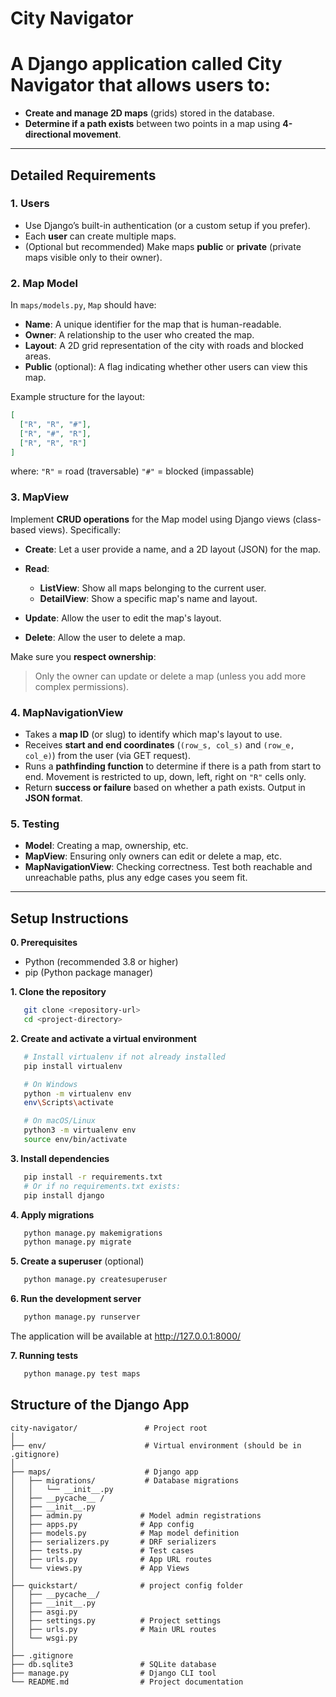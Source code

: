 # **City Navigator**

# A Django application called **City Navigator** that allows users to:

- **Create and manage 2D maps** (grids) stored in the database.
- **Determine if a path exists** between two points in a map using **4-directional movement**.

---

## **Detailed Requirements**

### 1. Users

- Use Django’s built-in authentication (or a custom setup if you prefer).
- Each **user** can create multiple maps.
- (Optional but recommended) Make maps **public** or **private** (private maps visible only to their owner).

### 2. Map Model

In `maps/models.py`, `Map` should have:

- **Name**: A unique identifier for the map that is human-readable.
- **Owner**: A relationship to the user who created the map.
- **Layout**: A 2D grid representation of the city with roads and blocked areas.
- **Public** (optional): A flag indicating whether other users can view this map.

Example structure for the layout:

```json
[
  ["R", "R", "#"],
  ["R", "#", "R"],
  ["R", "R", "R"]
]
```

where:
`"R"` = road (traversable)
`"#"` = blocked (impassable)

### 3. MapView

Implement **CRUD operations** for the Map model using Django views (class-based views). Specifically:

- **Create**: Let a user provide a name, and a 2D layout (JSON) for the map.
- **Read**:

  - **ListView**: Show all maps belonging to the current user.
  - **DetailView**: Show a specific map's name and layout.
- **Update**: Allow the user to edit the map's layout.
- **Delete**: Allow the user to delete a map.

Make sure you **respect ownership**:

> Only the owner can update or delete a map (unless you add more complex permissions).

### 4. MapNavigationView

- Takes a **map ID** (or slug) to identify which map's layout to use.
- Receives **start and end coordinates** (`(row_s, col_s)` and `(row_e, col_e)`) from the user (via GET request).
- Runs a **pathfinding function** to determine if there is a path from start to end. Movement is restricted to up, down, left, right on `"R"` cells only.
- Return **success or failure** based on whether a path exists. Output in **JSON format**.

### 5. Testing

- **Model**: Creating a map, ownership, etc.
- **MapView**: Ensuring only owners can edit or delete a map, etc.
- **MapNavigationView**: Checking correctness. Test both reachable and unreachable paths, plus any edge cases you seem fit.

---

## **Setup Instructions**

**0. Prerequisites**

- Python (recommended 3.8 or higher)
- pip (Python package manager)

**1. Clone the repository**

```bash
   git clone <repository-url>
   cd <project-directory>
```

**2. Create and activate a virtual environment**

```bash
   # Install virtualenv if not already installed
   pip install virtualenv

   # On Windows
   python -m virtualenv env
   env\Scripts\activate

   # On macOS/Linux
   python3 -m virtualenv env
   source env/bin/activate
```

**3. Install dependencies**

```bash
   pip install -r requirements.txt
   # Or if no requirements.txt exists:
   pip install django
```

**4. Apply migrations**

```bash
   python manage.py makemigrations
   python manage.py migrate
```

**5. Create a superuser** (optional)

```bash
   python manage.py createsuperuser
```

**6. Run the development server**

```bash
   python manage.py runserver
```

   The application will be available at http://127.0.0.1:8000/

**7. Running tests**

```bash
   python manage.py test maps
```

## **Structure of the Django App**

```
city-navigator/               # Project root
│
├── env/                      # Virtual environment (should be in .gitignore)
│
├── maps/                     # Django app
│   ├── migrations/           # Database migrations
│   │   └── __init__.py
│   ├── __pycache__ /
│   ├── __init__.py
│   ├── admin.py             # Model admin registrations
│   ├── apps.py              # App config
│   ├── models.py            # Map model definition
│   ├── serializers.py       # DRF serializers
│   ├── tests.py             # Test cases
│   ├── urls.py              # App URL routes
│   └── views.py             # App Views
│
├── quickstart/              # project config folder
│   ├── __pycache__/
│   ├── __init__.py
│   ├── asgi.py
│   ├── settings.py          # Project settings
│   ├── urls.py              # Main URL routes
│   └── wsgi.py
│
├── .gitignore
├── db.sqlite3               # SQLite database
├── manage.py                # Django CLI tool
└── README.md                # Project documentation
```
